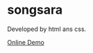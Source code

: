 # songsara
Developed by html ans css.

<a href="https://rezaabasiweb.github.io/songsara/">Online Demo</a>
